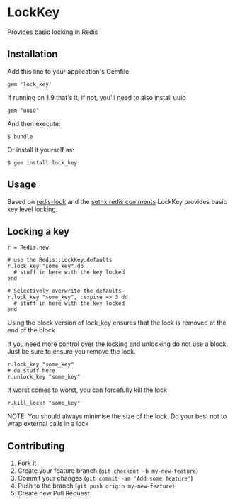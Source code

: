 # LockKey

Provides basic locking in Redis

## Installation

Add this line to your application's Gemfile:

    gem 'lock_key'

If running on 1.9 that's it, if not, you'll need to also install uuid

    gem 'uuid'

And then execute:

    $ bundle

Or install it yourself as:

    $ gem install lock_key

## Usage

Based on [redis-lock](https://github.com/PatrickTulskie/redis-lock) and the [setnx redis comments](http://redis.io/commands/setnx)
LockKey provides basic key level locking.

## Locking a key

    r = Redis.new

    # use the Redis::LockKey.defaults
    r.lock_key "some_key" do
      # stuff in here with the key locked
    end

    # Selectively overwrite the defaults
    r.lock_key "some_key", :expire => 3 do
      # stuff in here with the key locked
    end

Using the block version of lock\_key ensures that the lock is removed at the end of the block

If you need more control over the locking and unlocking do not use a block. Just be sure to ensure you remove the lock.

    r.lock_key "some_key"
    # do stuff here
    r.unlock_key "some_key"

If worst comes to worst, you can forcefully kill the lock

    r.kill_lock! "some_key"

NOTE: You should always minimise the size of the lock. Do your best not to wrap external calls in a lock

## Contributing

1. Fork it
2. Create your feature branch (`git checkout -b my-new-feature`)
3. Commit your changes (`git commit -am 'Add some feature'`)
4. Push to the branch (`git push origin my-new-feature`)
5. Create new Pull Request
